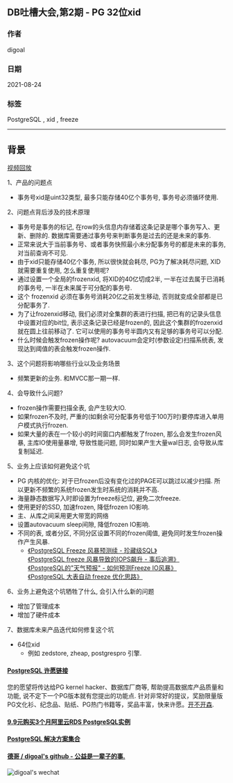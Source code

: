 ## DB吐槽大会,第2期 - PG 32位xid      
          
### 作者          
digoal          
          
### 日期          
2021-08-24          
          
### 标签          
PostgreSQL , xid , freeze            
          
----          
          
## 背景      
[视频回放](https://www.bilibili.com/video/BV15U4y1j7Ud/)  
  
1、产品的问题点    
- 事务号xid是uint32类型, 最多只能存储40亿个事务号, 事务号必须循环使用.   
    
2、问题点背后涉及的技术原理    
- 事务号是事务的标记, 在row的头信息内存储着这条记录是哪个事务写入、更新、删除的. 数据库需要通过事务号来判断事务是过去的还是未来的事务.    
- 正常来说大于当前事务号、或者事务快照最小未分配事务号的都是未来的事务, 对当前查询不可见.   
- 由于xid只能存储40亿个事务, 所以很快就会耗尽, PG为了解决耗尽问题, XID就需要重复使用, 怎么重复使用呢?   
- 通过设置一个全局的frozenxid, 将XID的40亿切成2半, 一半在过去属于已消耗的事务号, 一半在未来属于可分配的事务号.   
- 这个 frozenxid 必须在事务号消耗20亿之前发生移动, 否则就变成全部都是已分配事务了.   
- 为了让frozenxid移动, 我们必须对全集群的表进行扫描, 把已有的记录头信息中设置对应的bit位, 表示这条记录已经是frozen的, 因此这个集群的frozenxid就在圆上往前移动了. 它可以使用的事务号半圆内又有足够的事务号可以分配.   
- 什么时候会触发frozen操作呢? autovacuum会定时(参数设定)扫描系统表, 发现达到阈值的表会触发frozen操作.   
    
3、这个问题将影响哪些行业以及业务场景    
- 频繁更新的业务. 和MVCC那一期一样.    
    
4、会导致什么问题?   
- frozen操作需要扫描全表, 会产生较大IO.   
- 如果frozen不及时, 严重的(如剩余可分配事务号低于100万时)要停库进入单用户模式执行frozen.   
- 如果大量的表在一个较小的时间窗口内都触发了frozen, 那么会发生frozen风暴, 主库IO使用量暴增, 导致性能问题, 同时如果产生大量wal日志, 会导致从库复制延迟.  
  
5、业务上应该如何避免这个坑    
- PG 内核的优化: 对于已frozen后没有变化过的PAGE可以跳过以减少扫描. 所以更新不频繁的系统frozen发生时系统的消耗并不高.    
- 海量静态数据写入时即设置为freeze标记位, 避免二次freeze.  
- 使用更好的SSD, 加速frozen, 降低frozen IO影响.  
- 主、从库之间采用更大带宽的网络  
- 设置autovacuum sleep间隙, 降低frozen IO影响.  
- 不同的表, 或者分区, 不同分区设置不同的frozen阈值, 避免同时发生frozen操作产生风暴.  
    - [《PostgreSQL Freeze 风暴预测续 - 珍藏级SQL》](../201804/20180411_01.md)    
    [《PostgreSQL freeze 风暴导致的IOPS飙升 - 事后追溯》](../201801/20180117_03.md)    
    [《PostgreSQL的"天气预报" - 如何预测Freeze IO风暴》](../201606/20160612_01.md)   
    [《PostgreSQL 大表自动 freeze 优化思路》](../201605/20160520_01.md)    
  
  
6、业务上避免这个坑牺牲了什么, 会引入什么新的问题    
- 增加了管理成本  
- 增加了硬件成本  
    
7、数据库未来产品迭代如何修复这个坑    
- 64位xid  
    - 例如 zedstore, zheap, postgrespro 引擎.   
  
  
#### [PostgreSQL 许愿链接](https://github.com/digoal/blog/issues/76 "269ac3d1c492e938c0191101c7238216")
您的愿望将传达给PG kernel hacker、数据库厂商等, 帮助提高数据库产品质量和功能, 说不定下一个PG版本就有您提出的功能点. 针对非常好的提议，奖励限量版PG文化衫、纪念品、贴纸、PG热门书籍等，奖品丰富，快来许愿。[开不开森](https://github.com/digoal/blog/issues/76 "269ac3d1c492e938c0191101c7238216").  
  
  
#### [9.9元购买3个月阿里云RDS PostgreSQL实例](https://www.aliyun.com/database/postgresqlactivity "57258f76c37864c6e6d23383d05714ea")
  
  
#### [PostgreSQL 解决方案集合](https://yq.aliyun.com/topic/118 "40cff096e9ed7122c512b35d8561d9c8")
  
  
#### [德哥 / digoal's github - 公益是一辈子的事.](https://github.com/digoal/blog/blob/master/README.md "22709685feb7cab07d30f30387f0a9ae")
  
  
![digoal's wechat](../pic/digoal_weixin.jpg "f7ad92eeba24523fd47a6e1a0e691b59")
  
